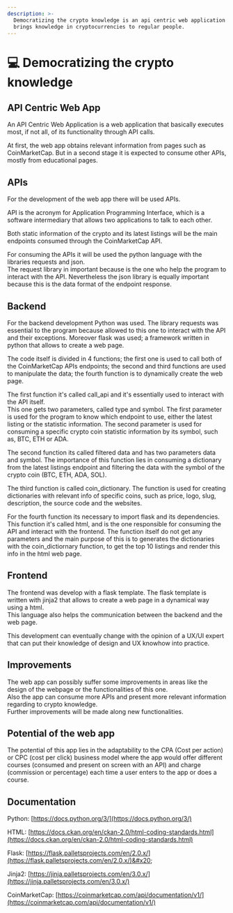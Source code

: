 ```yaml
---
description: >-
  Democratizing the crypto knowledge is an api centric web application that
  brings knowledge in cryptocurrencies to regular people.
---
```


# 💻 Democratizing the crypto knowledge

## API Centric Web App

An API Centric Web Application is a web application that basically executes most, if not all, of its functionality through API calls.

At first, the web app obtains relevant information from pages such as CoinMarketCap. But in a second stage it is expected to consume other APIs, mostly from educational pages.

## APIs

For the development of the web app there will be used APIs.&#x20;

API is the acronym for Application Programming Interface, which is a software intermediary that allows two applications to talk to each other.

Both static information of the crypto and its latest listings will be the main endpoints consumed  through the CoinMarketCap API.&#x20;

For consuming the APIs it will be used the python language with the libraries requests and json. \
The request library in important because is the one who help the program to interact with the API. Nevertheless the json library is equally important because this is the data format of the endpoint response.

## Backend

For the backend development  Python was used. The library requests was essential to the program because allowed to this one to interact with the API and their exceptions. Moreover flask was used; a framework written in python that allows to create a web page.&#x20;

The code itself is divided in 4 functions; the first one is used to call both of the CoinMarketCap APIs endpoints; the second and third functions are used to manipulate the data; the fourth function is to dynamically create the web page.

The first function it's called call\_api and it's essentially used to interact with the API itself. \
This one gets two parameters,  called type and symbol. The first parameter is used for the program to know which endpoint to use, either the latest listing or the statistic information. The second parameter is used for consuming a specific crypto coin statistic information by its symbol, such as, BTC, ETH or ADA. &#x20;

The second function its called filtered data and has two parameters data and symbol. The importance of this function lies in consuming a dictionary from the latest listings endpoint and filtering the data with the symbol of the crypto coin (BTC, ETH, ADA, SOL).

The third function is called coin\_dictionary. The function is used for creating dictionaries with relevant info of specific coins, such as price, logo, slug, description, the source code and the websites.

For the fourth function its necessary to import flask and its dependencies.\
This function it's called html, and is the one responsible for consuming the API and interact with the frontend. The function itself do not get any parameters and the main purpose of this is to generates the dictionaries with the coin\_dictiornary function, to get the top 10 listings and render this info in the html web page.

## Frontend

The frontend was develop with a flask template. The flask template is written with jinja2 that allows to create a web page in a dynamical way using a html.\
This language also helps the communication between the backend and the web page.&#x20;

This development can eventually change with the opinion of a UX/UI expert that can put their knowledge of design and UX knowhow into practice.

## Improvements

The web app can possibly suffer some improvements in areas like the design of the webpage or the functionalities of this one. \
Also the app can consume more APIs and present more relevant information regarding to crypto knowledge.\
Further improvements will be made along new functionalities.

## Potential of the web app

The potential of this app lies in the adaptability to the CPA (Cost per action) or CPC (cost per click) business model where the app would offer different courses (consumed and present on screen with an API) and charge (commission or percentage) each time a user enters to the app or does a course.

## Documentation

Python: [https://docs.python.org/3/](https://docs.python.org/3/)

HTML: [https://docs.ckan.org/en/ckan-2.0/html-coding-standards.html](https://docs.ckan.org/en/ckan-2.0/html-coding-standards.html)

Flask: [https://flask.palletsprojects.com/en/2.0.x/](https://flask.palletsprojects.com/en/2.0.x/)&#x20;

Jinja2: [https://jinja.palletsprojects.com/en/3.0.x/](https://jinja.palletsprojects.com/en/3.0.x/)

CoinMarketCap: [https://coinmarketcap.com/api/documentation/v1/](https://coinmarketcap.com/api/documentation/v1/)
